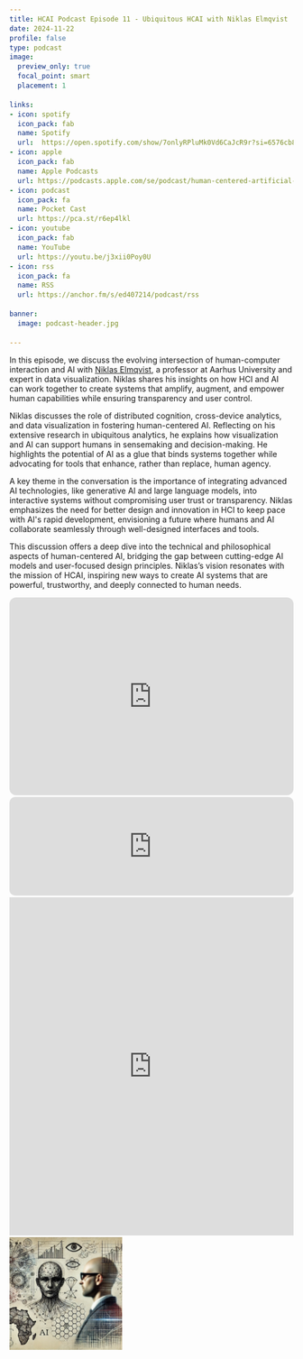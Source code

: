 ```yaml
---
title: HCAI Podcast Episode 11 - Ubiquitous HCAI with Niklas Elmqvist
date: 2024-11-22
profile: false
type: podcast
image:
  preview_only: true
  focal_point: smart
  placement: 1

links: 
- icon: spotify
  icon_pack: fab
  name: Spotify
  url:  https://open.spotify.com/show/7onlyRPluMk0Vd6CaJcR9r?si=6576cb8ddff74a2c
- icon: apple
  icon_pack: fab
  name: Apple Podcasts
  url: https://podcasts.apple.com/se/podcast/human-centered-artificial-intelligence/id1717384556?i=1000677880493
- icon: podcast
  icon_pack: fa
  name: Pocket Cast
  url: https://pca.st/r6ep4lkl
- icon: youtube
  icon_pack: fab
  name: YouTube
  url: https://youtu.be/j3xii0Poy0U
- icon: rss
  icon_pack: fa
  name: RSS
  url: https://anchor.fm/s/ed407214/podcast/rss

banner:
  image: podcast-header.jpg  

---
```


In this episode, we discuss the evolving intersection of human-computer interaction and AI with [Niklas Elmqvist](https://cs.au.dk/~elm/), a professor at Aarhus University and expert in data visualization. Niklas shares his insights on how HCI and AI can work together to create systems that amplify, augment, and empower human capabilities while ensuring transparency and user control.


<!--more-->
Niklas discusses the role of distributed cognition, cross-device analytics, and data visualization in fostering human-centered AI. Reflecting on his extensive research in ubiquitous analytics, he explains how visualization and AI can support humans in sensemaking and decision-making. He highlights the potential of AI as a glue that binds systems together while advocating for tools that enhance, rather than replace, human agency.

A key theme in the conversation is the importance of integrating advanced AI technologies, like generative AI and large language models, into interactive systems without compromising user trust or transparency. Niklas emphasizes the need for better design and innovation in HCI to keep pace with AI's rapid development, envisioning a future where humans and AI collaborate seamlessly through well-designed interfaces and tools.

This discussion offers a deep dive into the technical and philosophical aspects of human-centered AI, bridging the gap between cutting-edge AI models and user-focused design principles. Niklas’s vision resonates with the mission of HCAI, inspiring new ways to create AI systems that are powerful, trustworthy, and deeply connected to human needs.


<iframe style="border-radius:12px" src="https://open.spotify.com/embed/episode/3uymCD1OKtHvSEpftF2jTV/video?utm_source=generator" width="100%" height="351" frameBorder="0" allowfullscreen="" allow="autoplay; clipboard-write; encrypted-media; fullscreen; picture-in-picture" loading="lazy"></iframe>

<iframe allow="autoplay *; encrypted-media *; fullscreen *; clipboard-write" frameborder="0" height="175" style="width:100%;overflow:hidden;border-radius:10px;" sandbox="allow-forms allow-popups allow-same-origin allow-scripts allow-storage-access-by-user-activation allow-top-navigation-by-user-activation" src="https://embed.podcasts.apple.com/se/podcast/human-centered-artificial-intelligence/id1717384556?i=1000677880493"></iframe>


<iframe width="100%" height="600" src="https://www.youtube.com/embed/j3xii0Poy0U?si=EUxDkqWL9FemfEcW" title="HCAI 11 -  Ubiquitous HCAI with Niklas Elmqvist" frameborder="0" allow="accelerometer; autoplay; clipboard-write; encrypted-media; gyroscope; picture-in-picture; web-share" allowfullscreen></iframe>



<img src="featured.png" width="200px">
